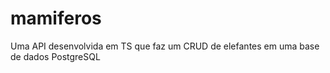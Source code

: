 # mamiferos
Uma API desenvolvida em TS que faz um CRUD de elefantes em uma base de dados PostgreSQL
